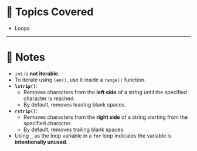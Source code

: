 # 📘 Topics Covered

- Loops

---

# 🧠 Notes

- `int` is **not iterable**.
- To iterate using `len()`, use it inside a `range()` function.
- **`lstrip()`**:
  - Removes characters from the **left side** of a string until the specified character is reached.
  - By default, removes leading blank spaces.
- **`rstrip()`**:
  - Removes characters from the **right side** of a string starting from the specified character.
  - By default, removes trailing blank spaces.
- Using `_` as the loop variable in a `for` loop indicates the variable is **intentionally unused**.

